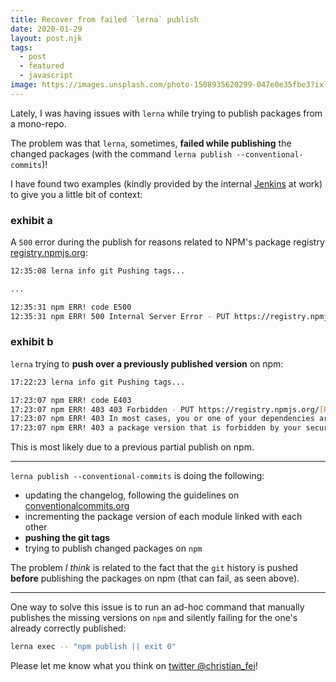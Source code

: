 ```yaml
---
title: Recover from failed `lerna` publish
date: 2020-01-29
layout: post.njk
tags:
  - post
  - featured
  - javascript
image: https://images.unsplash.com/photo-1508935620299-047e0e35fbe3?ixlib=rb-1.2.1&ixid=eyJhcHBfaWQiOjEyMDd9&auto=format&fit=crop&w=250&q=40
---
```


Lately, I was having issues with `lerna` while trying to publish packages from a mono-repo.

The problem was that `lerna`, sometimes, **failed while publishing** the changed packages (with the command `lerna publish --conventional-commits`)!

I have found two examples (kindly provided by the internal [Jenkins](https://jenkins.io) at work) to give you a little bit of context:

### exhibit a

A `500` error during the publish for reasons related to NPM's package registry [registry.npmjs.org](http://registry.npmjs.org/):

```bash
12:35:08 lerna info git Pushing tags...

...

12:35:31 npm ERR! code E500
12:35:31 npm ERR! 500 Internal Server Error - PUT https://registry.npmjs.org/[REDACTED]
```

### exhibit b

`lerna` trying to **push over a previously published version** on npm:

```bash
17:22:23 lerna info git Pushing tags...

17:23:07 npm ERR! code E403
17:23:07 npm ERR! 403 403 Forbidden - PUT https://registry.npmjs.org/[REDACTED] - You cannot publish over the previously published versions: 12.115.4.
17:23:07 npm ERR! 403 In most cases, you or one of your dependencies are requesting
17:23:07 npm ERR! 403 a package version that is forbidden by your security policy.
```

This is most likely due to a previous partial publish on npm.

---

`lerna publish --conventional-commits` is doing the following:

- updating the changelog, following the guidelines on [conventionalcommits.org](https://www.conventionalcommits.org/en/)
- incrementing the package version of each module linked with each other
- **pushing the git tags**
- trying to publish changed packages on `npm`

The problem *I think* is related to the fact that the `git` history is pushed **before** publishing the packages on npm (that can fail, as seen above).

---

One way to solve this issue is to run an ad-hoc command that manually publishes the missing versions on `npm` and silently failing for the one's already correctly published:

```bash
lerna exec -- "npm publish || exit 0"
```

Please let me know what you think on [twitter @christian_fei](https://twitter.com/christian_fei)!